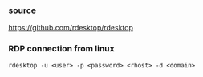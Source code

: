 ### source
https://github.com/rdesktop/rdesktop  

### RDP connection from linux
```
rdesktop -u <user> -p <password> <rhost> -d <domain>
```

